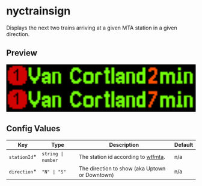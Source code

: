# nyctrainsign

Displays the next two trains arriving at a given MTA station in a given direction.

## Preview

<img src="./docs/render.gif" width="512px"/>

## Config Values

| Key           | Type               | Description                                    | Default |
| ------------- | ------------------ | ---------------------------------------------- | ------- |
| `stationId`\* | `string \| number` | The station id according to [wtfmta]().        | n/a     |
| `direction`\* | `"N" \| "S"`       | The direction to show (aka Uptown or Downtown) | n/a     |
